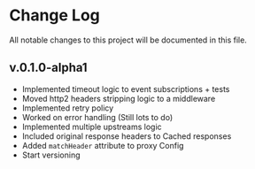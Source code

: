 # Change Log

All notable changes to this project will be documented in this file.

## v.0.1.0-alpha1

- Implemented timeout logic to event subscriptions + tests
- Moved http2 headers stripping logic to a middleware
- Implemented retry policy
- Worked on error handling (Still lots to do)
- Implemented multiple upstreams logic
- Included original response headers to Cached responses
- Added `matchHeader` attribute to proxy Config
- Start versioning